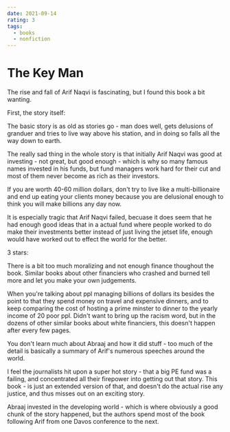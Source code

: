 ```yaml
---
date: 2021-09-14
rating: 3
tags:
  - books
  - nonfiction
---
```


# The Key Man

The rise and fall of Arif Naqvi is fascinating, but I found this book a bit wanting.

First, the story itself:

The basic story is as old as stories go - man does well, gets delusions of granduer and tries to live way above his station, and in doing so falls all the way down to earth.

The really sad thing in the whole story is that initially Arif Naqvi was good at investing - not great, but good enough - which is why so many famous names invested in his funds, but fund managers work hard for their cut and most of them never become as rich as their investors.

If you are worth 40-60 million dollars, don't try to live like a multi-billionaire and end up eating your clients money because you are delusional enough to think you will make billions any day now.

It is especially tragic that Arif Naqvi failed, becuase it does seem that he had enough good ideas that in a actual fund where people worked to do make their investments better instead of just living the jetset life, enough would have worked out to effect the world for the better.

3 stars:

There is a bit too much moralizing and not enough finance thoughout the book. Similar books about other financiers who crashed and burned tell more and let you make your own judgements.

When you're talking about ppl managing billions of dollars its besides the point to that they spend money on travel and expensive dinners, and to keep comparing the cost of hosting a prime minster to dinner to the yearly income of 20 poor ppl. Didn't want to bring up the racism word, but in the dozens of other similar books about white financiers, this doesn't happen after every few pages. 

You don't learn much about Abraaj and how it did stuff - too much of the detail is basically a summary of Arif's numerous speeches around the world.

I feel the journalists hit upon a super hot story - that a big PE fund was a failing, and concentrated all their firepower into getting out that story. This book - is just an extended version of that, and doesn't do the actual rise any justice, and thus misses out on an exciting story.

Abraaj invested in the developing world - which is where obviously a good chunk of the story happened, but the authors spend most of the book following Arif from one Davos conference to the next.